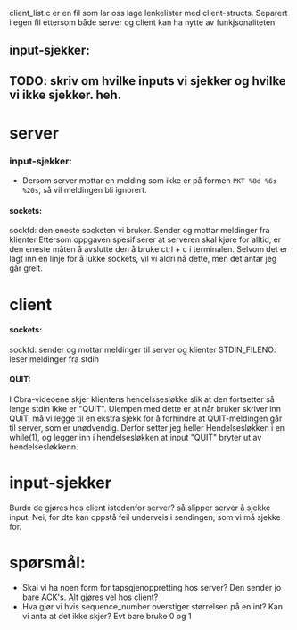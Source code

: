 
client_list.c er en fil som lar oss lage lenkelister med client-structs. Separert i egen fil ettersom både server og client kan ha nytte av funkjsonaliteten

## input-sjekker:
TODO: skriv om hvilke inputs vi sjekker og hvilke vi ikke sjekker. heh.
-
# server
### input-sjekker:
- Dersom server mottar en melding som ikke er på formen `PKT %8d %6s %20s`, så vil meldingen bli ignorert.


#### sockets:
sockfd: den eneste socketen vi bruker. Sender og mottar meldinger fra klienter
Ettersom oppgaven spesifiserer at serveren skal kjøre for alltid, er den eneste måten å avslutte den å bruke ctrl + c i terminalen. Selvom det er lagt inn en linje for å lukke sockets, vil vi aldri nå dette, men det antar jeg går greit.

# client
#### sockets:
sockfd: sender og mottar meldinger til server og klienter
STDIN_FILENO: leser meldinger fra stdin


#### QUIT:
I Cbra-videoene skjer klientens hendelssesløkke slik at den fortsetter så lenge stdin ikke er "QUIT". Ulempen med dette er at når bruker skriver inn QUIT, må vi legge til en ekstra sjekk for å forhindre at QUIT-meldingen går til server, som er unødvendig. Derfor setter jeg heller Hendelsesløkken i en while(1), og legger inn i hendelsesløkken at input "QUIT" bryter ut av hendelsesløkkenn.

# input-sjekker
Burde de gjøres hos client istedenfor server? så slipper server å sjekke input. Nei, for dte kan oppstå feil underveis i sendingen, som vi må sjekke for.

# spørsmål:
- Skal vi ha noen form for tapsgjenoppretting hos server? Den sender jo bare ACK's. Alt gjøres vel hos client?
- Hva gjør vi hvis sequence_number overstiger størrelsen på en int? Kan vi anta at det ikke skjer? Evt bare bruke 0 og 1